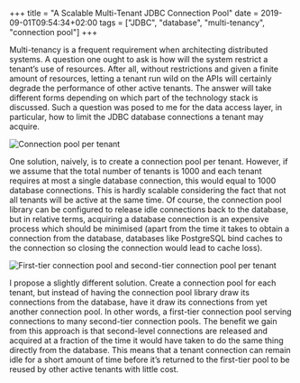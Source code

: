 +++
title = "A Scalable Multi-Tenant JDBC Connection Pool"
date = 2019-09-01T09:54:34+02:00
tags = ["JDBC", "database", "multi-tenancy", "connection pool"]
+++

Multi-tenancy is a frequent requirement when architecting distributed systems. A question one ought to ask is how will the system restrict a tenant’s use of resources. After all, without restrictions and given a finite amount of resources, letting a tenant run wild on the APIs will certainly degrade the performance of other active tenants. The answer will take different forms depending on which part of the technology stack is discussed. Such a question was posed to me for the data access layer, in particular, how to limit the JDBC database connections a tenant may acquire.

<img src="/images/connection-pool-per-tenant.jpg" alt="Connection pool per tenant" style="max-width:70%"/>

One solution, naively, is to create a connection pool per tenant. However, if we assume that the total number of tenants is 1000 and each tenant requires at most a single database connection, this would equal to 1000 database connections. This is hardly scalable considering the fact that not all tenants will be active at the same time. Of course, the connection pool library can be configured to release idle connections back to the database, but in relative terms, acquiring a database connection is an expensive process which should be minimised (apart from the time it takes to obtain a connection from the database, databases like PostgreSQL bind caches to the connection so closing the connection would lead to cache loss).

<img src="/images/first-tier-connection-pool-second-tier-connection-pool-per-tenant.jpg " alt="First-tier connection pool and second-tier connection pool per tenant"/>

I propose a slightly different solution. Create a connection pool for each tenant, but instead of having the connection pool library draw its connections from the database, have it draw its connections from yet another connection pool. In other words, a first-tier connection pool serving connections to many second-tier connection pools. The benefit we gain from this approach is that second-level connections are released and acquired at a fraction of the time it would have taken to do the same thing directly from the database. This means that a tenant connection can remain idle for a short amount of time before it’s returned to the first-tier pool to be reused by other active tenants with little cost.
